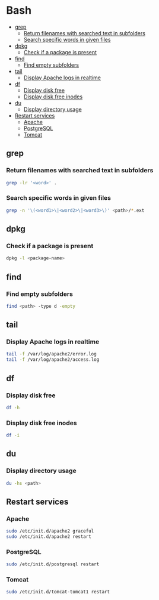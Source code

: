 Bash
====

* [grep](#grep)
    * [Return filenames with searched text in subfolders](#return-filenames-with-searched-text-in-subfolders)
    * [Search specific words in given files](#search-specific-words-in-given-files)
* [dpkg](#dpkg)
    * [Check if a package is present](#check-if-a-package-is-present)
* [find](#find)
    * [Find empty subfolders](#find-empty-subfolders)
* [tail](#tail)
    * [Display Apache logs in realtime](#display-apache-logs-in-realtime)
* [df](#df)
    * [Display disk free](#display-disk-free)
    * [Display disk free inodes](#display-disk-free-inodes)
* [du](#du)
    * [Display directory usage](#display-directory-usage)
* [Restart services](#restart-services)
    * [Apache](#apache)
    * [PostgreSQL](#postgresql)
    * [Tomcat](#tomcat)

grep
----

### Return filenames with searched text in subfolders

```bash
grep -lr '<word>' .
```

### Search specific words in given files

```bash
grep -n '\(<word1>\|<word2>\|<word3>\)' <path>/*.ext
```

dpkg
----

### Check if a package is present

```bash
dpkg -l <package-name>
```

find
----

### Find empty subfolders

```bash
find <path> -type d -empty
```

tail
----

### Display Apache logs in realtime

```bash
tail -f /var/log/apache2/error.log
tail -f /var/log/apache2/access.log
```

df
--

### Display disk free

```bash
df -h
```

### Display disk free inodes

```bash
df -i
```

du
--

### Display directory usage

```bash
du -hs <path>
```

Restart services
----------------

### Apache

```bash
sudo /etc/init.d/apache2 graceful
sudo /etc/init.d/apache2 restart
```

### PostgreSQL

```bash
sudo /etc/init.d/postgresql restart
```

### Tomcat

```bash
sudo /etc/init.d/tomcat-tomcat1 restart
```
